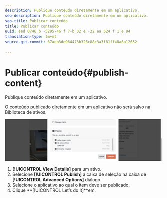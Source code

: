 ```yaml
---
description: Publique conteúdo diretamente em um aplicativo.
seo-description: Publique conteúdo diretamente em um aplicativo.
seo-title: Publicar conteúdo
title: Publicar conteúdo
uuid: eed 0746 b -5295-46 f 7-b 32 e -32 ea 524 f 1 e 94
translation-type: tm+mt
source-git-commit: 67aeb3de964473b326c88c3a3f81ff48a6a12652

---
```



# Publicar conteúdo{#publish-content}

Publique conteúdo diretamente em um aplicativo.

O conteúdo publicado diretamente em um aplicativo não será salvo na Biblioteca de ativos.

![](assets/DiscoverViewDetailsPublish-1024x272.png)

1. **[!UICONTROL View Details]** para um ativo.
1. Selecione **[!UICONTROL Publish]** a caixa de seleção na caixa de **[!UICONTROL Advanced Options]** diálogo.
1. Selecione o aplicativo ao qual o item deve ser publicado.
1. Clique **[!UICONTROL Let’s do it]**em.
